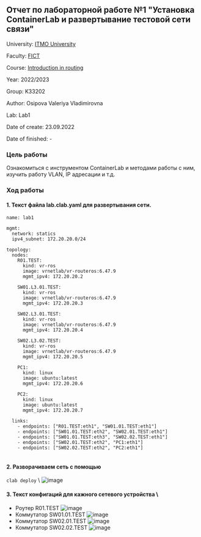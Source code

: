 ## Отчет по лабораторной работе №1 "Установка ContainerLab и развертывание тестовой сети связи"

University: [ITMO University](https://itmo.ru/ru/)

Faculty: [FICT](https://fict.itmo.ru)

Course: [Introduction in routing](https://github.com/itmo-ict-faculty/introduction-in-routing)

Year: 2022/2023

Group: K33202

Author: Osipova Valeriya Vladimirovna

Lab: Lab1

Date of create: 23.09.2022

Date of finished: -

### Цель работы

Ознакомиться с инструментом ContainerLab и методами работы с ним, изучить работу VLAN, IP адресации и т.д.

### Ход работы

#### 1. Текст файла lab.clab.yaml для развертывания сети.
```
name: lab1

mgmt:
  network: statics
  ipv4_subnet: 172.20.20.0/24

topology:
  nodes:
    R01.TEST:
      kind: vr-ros
      image: vrnetlab/vr-routeros:6.47.9
      mgmt_ipv4: 172.20.20.2

    SW01.L3.01.TEST:
      kind: vr-ros
      image: vrnetlab/vr-routeros:6.47.9
      mgmt_ipv4: 172.20.20.3

    SW02.L3.01.TEST:
      kind: vr-ros
      image: vrnetlab/vr-routeros:6.47.9
      mgmt_ipv4: 172.20.20.4

    SW02.L3.02.TEST:
      kind: vr-ros
      image: vrnetlab/vr-routeros:6.47.9
      mgmt_ipv4: 172.20.20.5

    PC1:
      kind: linux
      image: ubuntu:latest
      mgmt_ipv4: 172.20.20.6

    PC2:
      kind: linux
      image: ubuntu:latest
      mgmt_ipv4: 172.20.20.7

  links: 
    - endpoints: ["R01.TEST:eth1", "SW01.01.TEST:eth1"]
    - endpoints: ["SW01.01.TEST:eth2", "SW02.01.TEST:eth1"]
    - endpoints: ["SW01.01.TEST:eth3", "SW02.02.TEST:eth1"]
    - endpoints: ["SW02.01.TEST:eth2", "PC1:eth1"]
    - endpoints: ["SW02.02.TEST:eth2", "PC2:eth1"]
    
```

#### 2. Разворачиваем сеть с помощью
```clab deploy``` \\
![image](https://user-images.githubusercontent.com/64967406/205115297-31237790-bc71-46bd-aafe-7e580acee082.png)

#### 3. Текст конфигаций для кажного сетевого устройства \\
- Роутер R01.TEST
![image](https://user-images.githubusercontent.com/64967406/205116286-23fa603f-361b-4567-a902-7269f43d1944.png)
- Коммутатор SW01.01.TEST
![image](https://user-images.githubusercontent.com/64967406/205116556-e5019ec7-f2f3-4029-bb5e-cb5bc7f63514.png)
- Коммутатор SW02.01.TEST
![image](https://user-images.githubusercontent.com/64967406/205116740-fa80fbfd-76a8-4dca-ba66-e5e81417475f.png)
- Коммутатор SW02.02.TEST
![image](https://user-images.githubusercontent.com/64967406/205116830-6316114c-c3ba-46b8-8a9f-b288d0340e35.png)
